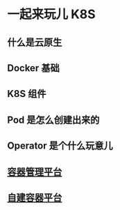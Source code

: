# 一起来玩儿 K8S

## 什么是云原生

## Docker 基础

## K8S 组件

## Pod 是怎么创建出来的

## Operator 是个什么玩意儿

## [容器管理平台](./01.md)

## [自建容器平台](./02.md)
